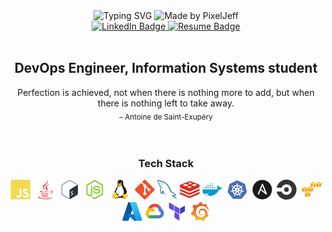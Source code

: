 <div id="header" align="center">
<img src="https://readme-typing-svg.herokuapp.com?font=JetBrains+Mono&weight=600&duration=2000&pause=1000&color=00a99d&center=true&vCenter=true&repeat=false&width=499&lines=Hi%2C+I'm+Lucas+Rattz!+Welcome+to+my+GitHub." alt="Typing SVG" />

<img alt="Made by PixelJeff" src="https://i.imgur.com/lQEn9G7.gif"/>

  <div id="badges">
    <a href="https://www.linkedin.com/in/lucasrattz">
      <img src="https://img.shields.io/badge/LinkedIn-blue?style=for-the-badge&logo=linkedin&logoColor=white" alt="LinkedIn Badge"/>
    </a>
    <a href="https://registry.jsonresume.org/lucasrattz">
      <img src="https://img.shields.io/badge/Resume-blue?style=for-the-badge&logo=readme&logoColor=white" alt="Resume Badge"/>
    </a>
  </div>
  <img src="https://komarev.com/ghpvc/?username=lucasrattz&style=flat-square&color=blue" alt=""/>
 
  ## DevOps Engineer, Information Systems student
 Perfection is achieved, not when there is nothing more to add, but when there is nothing left to take away. 
  <br/><sub>– Antoine de Saint-Exupéry</sub>
  <br/>
  <br/>
  <br/>
 
 ### Tech Stack
  <div>
    <img src="https://github.com/devicons/devicon/blob/master/icons/javascript/javascript-plain.svg" title="JavaScript" alt="JavaScript" width="32"/>&nbsp;
    <img src="https://github.com/devicons/devicon/blob/master/icons/java/java-plain.svg"  title="Java" alt="Java" width="32"/>&nbsp;
    <img src="https://github.com/devicons/devicon/blob/master/icons/bash/bash-original.svg" title="Bash" alt="Bash" width="32"/>&nbsp;
    <img src="https://github.com/devicons/devicon/blob/master/icons/nodejs/nodejs-plain.svg" title="NodeJS" alt="NodeJS" width="32"/>&nbsp;
    <img src="https://github.com/devicons/devicon/blob/master/icons/linux/linux-original.svg" title="Linux" alt="Linux" width="32"/>&nbsp;
    <img src="https://github.com/devicons/devicon/blob/master/icons/git/git-plain.svg" title="Git" alt="Git" width="32"/>
    <img src="https://github.com/devicons/devicon/blob/master/icons/mysql/mysql-plain.svg" title="MySQL" alt="MySQL" width="32"/>
    <img src="https://github.com/devicons/devicon/blob/master/icons/redis/redis-plain.svg" title="Redis" alt="Redis" width="32"/>
    <img src="https://github.com/devicons/devicon/blob/master/icons/docker/docker-plain.svg" title="Docker" alt="Docker" width="32"/>&nbsp;
    <img src="https://github.com/devicons/devicon/blob/master/icons/kubernetes/kubernetes-plain.svg"  title="Kubernetes" alt="Kubernetes" width="32"/>&nbsp;
    <img src="https://github.com/devicons/devicon/blob/master/icons/ansible/ansible-original.svg" title="Ansible" alt="Ansible" width="32"/>&nbsp;
    <img src="https://github.com/devicons/devicon/blob/master/icons/circleci/circleci-plain.svg" title="CircleCI" alt="CircleCI" width="32"/>&nbsp;
    <img src="https://github.com/devicons/devicon/blob/master/icons/amazonwebservices/amazonwebservices-original.svg" title="AWS" alt="AWS" width="32"/>
    <img src="https://github.com/devicons/devicon/blob/master/icons/azure/azure-original.svg" title="Azure" alt="Azure" width="32"/>
    <img src="https://github.com/devicons/devicon/blob/master/icons/googlecloud/googlecloud-original.svg" title="GCP" alt="GCP" width="32"/>
    <img src="https://github.com/devicons/devicon/blob/master/icons/terraform/terraform-original.svg" title="Terraform" alt="Terraform" width="32"/>
    <img src="https://github.com/devicons/devicon/blob/master/icons/grafana/grafana-original.svg" title="Grafana" alt="Grafana" width="32"/>
  </div>
<br/>  
</div>

